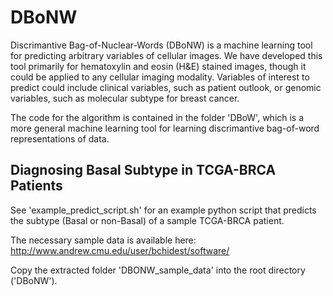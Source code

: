# DBoNW

Discrimantive Bag-of-Nuclear-Words (DBoNW) is a machine learning tool for predicting arbitrary variables of cellular images. We have developed this tool primarily for hematoxylin and eosin (H&E) stained images, though it could be applied to any cellular imaging modality. Variables of interest to predict could include clinical variables, such as patient outlook, or genomic variables, such as molecular subtype for breast cancer.

The code for the algorithm is contained in the folder 'DBoW', which is a more general machine learning tool for learning discrimantive bag-of-word representations of data. 

## Diagnosing Basal Subtype in TCGA-BRCA Patients

See 'example\_predict\_script.sh' for an example python script that predicts the subtype (Basal or non-Basal) of a sample TCGA-BRCA patient.

The necessary sample data is available here:
http://www.andrew.cmu.edu/user/bchidest/software/

Copy the extracted folder 'DBONW\_sample\_data' into the root directory ('DBoNW').
